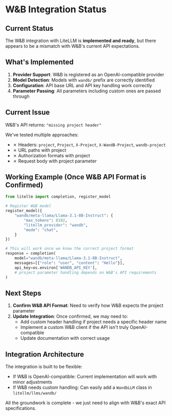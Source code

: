 # W&B Integration Status

## Current Status

The W&B integration with LiteLLM is **implemented and ready**, but there appears to be a mismatch with W&B's current API expectations.

## What's Implemented

1. **Provider Support**: W&B is registered as an OpenAI-compatible provider
2. **Model Detection**: Models with `wandb/` prefix are correctly identified
3. **Configuration**: API base URL and API key handling work correctly
4. **Parameter Passing**: All parameters including custom ones are passed through

## Current Issue

W&B's API returns: `"missing project header"` 

We've tested multiple approaches:
- ✗ Headers: `project`, `Project`, `X-Project`, `X-WandB-Project`, `wandb-project`
- ✗ URL paths with project
- ✗ Authorization formats with project
- ✗ Request body with project parameter

## Working Example (Once W&B API Format is Confirmed)

```python
from litellm import completion, register_model

# Register W&B model
register_model({
    "wandb/meta-llama/Llama-3.1-8B-Instruct": {
        "max_tokens": 8192,
        "litellm_provider": "wandb",
        "mode": "chat",
    }
})

# This will work once we know the correct project format
response = completion(
    model="wandb/meta-llama/Llama-3.1-8B-Instruct",
    messages=[{"role": "user", "content": "Hello"}],
    api_key=os.environ['WANDB_API_KEY'],
    # project parameter handling depends on W&B's API requirements
)
```

## Next Steps

1. **Confirm W&B API Format**: Need to verify how W&B expects the project parameter
2. **Update Integration**: Once confirmed, we may need to:
   - Add custom header handling if project needs a specific header name
   - Implement a custom W&B client if the API isn't truly OpenAI-compatible
   - Update documentation with correct usage

## Integration Architecture

The integration is built to be flexible:
- If W&B is OpenAI-compatible: Current implementation will work with minor adjustments
- If W&B needs custom handling: Can easily add a `WandbLLM` class in `litellm/llms/wandb/`

All the groundwork is complete - we just need to align with W&B's exact API specifications.